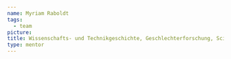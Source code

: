 ```yaml
---
name: Myriam Raboldt
tags:
  - team
picture:
title: Wissenschafts- und Technikgeschichte, Geschlechterforschung, Science & Technology Studies
type: mentor
---
```

